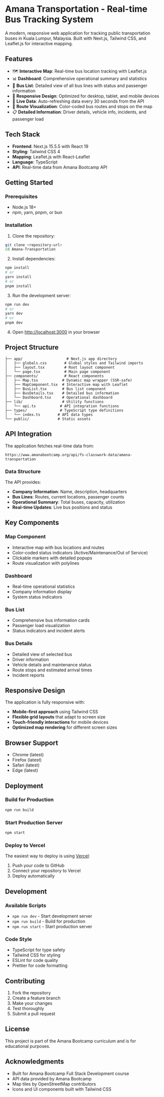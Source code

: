 # Amana Transportation - Real-time Bus Tracking System

A modern, responsive web application for tracking public transportation buses in Kuala Lumpur, Malaysia. Built with Next.js, Tailwind CSS, and Leaflet.js for interactive mapping.

## Features

- 🗺️ **Interactive Map**: Real-time bus location tracking with Leaflet.js
- 📊 **Dashboard**: Comprehensive operational summary and statistics
- 🚌 **Bus List**: Detailed view of all bus lines with status and passenger information
- 📱 **Responsive Design**: Optimized for desktop, tablet, and mobile devices
- 🔄 **Live Data**: Auto-refreshing data every 30 seconds from the API
- 🎯 **Route Visualization**: Color-coded bus routes and stops on the map
- 📋 **Detailed Information**: Driver details, vehicle info, incidents, and passenger load

## Tech Stack

- **Frontend**: Next.js 15.5.5 with React 19
- **Styling**: Tailwind CSS 4
- **Mapping**: Leaflet.js with React-Leaflet
- **Language**: TypeScript
- **API**: Real-time data from Amana Bootcamp API

## Getting Started

### Prerequisites

- Node.js 18+ 
- npm, yarn, pnpm, or bun

### Installation

1. Clone the repository:
```bash
git clone <repository-url>
cd Amana-Transportation
```

2. Install dependencies:
```bash
npm install
# or
yarn install
# or
pnpm install
```

3. Run the development server:
```bash
npm run dev
# or
yarn dev
# or
pnpm dev
```

4. Open [http://localhost:3000](http://localhost:3000) in your browser

## Project Structure

```
├── app/                    # Next.js app directory
│   ├── globals.css        # Global styles and Tailwind imports
│   ├── layout.tsx         # Root layout component
│   └── page.tsx           # Main page component
├── components/            # React components
│   ├── Map.tsx           # Dynamic map wrapper (SSR-safe)
│   ├── MapComponent.tsx  # Interactive map with Leaflet
│   ├── BusList.tsx       # Bus list component
│   ├── BusDetails.tsx    # Detailed bus information
│   └── Dashboard.tsx     # Operational dashboard
├── lib/                  # Utility functions
│   └── api.ts           # API integration functions
├── types/               # TypeScript type definitions
│   └── index.ts        # API data types
└── public/             # Static assets
```

## API Integration

The application fetches real-time data from:
```
https://www.amanabootcamp.org/api/fs-classwork-data/amana-transportation
```

### Data Structure

The API provides:
- **Company Information**: Name, description, headquarters
- **Bus Lines**: Routes, current locations, passenger counts
- **Operational Summary**: Total buses, capacity, utilization
- **Real-time Updates**: Live bus positions and status

## Key Components

### Map Component
- Interactive map with bus locations and routes
- Color-coded status indicators (Active/Maintenance/Out of Service)
- Clickable markers with detailed popups
- Route visualization with polylines

### Dashboard
- Real-time operational statistics
- Company information display
- System status indicators

### Bus List
- Comprehensive bus information cards
- Passenger load visualization
- Status indicators and incident alerts

### Bus Details
- Detailed view of selected bus
- Driver information
- Vehicle details and maintenance status
- Route stops and estimated arrival times
- Incident reports

## Responsive Design

The application is fully responsive with:
- **Mobile-first approach** using Tailwind CSS
- **Flexible grid layouts** that adapt to screen size
- **Touch-friendly interactions** for mobile devices
- **Optimized map rendering** for different screen sizes

## Browser Support

- Chrome (latest)
- Firefox (latest)
- Safari (latest)
- Edge (latest)

## Deployment

### Build for Production

```bash
npm run build
```

### Start Production Server

```bash
npm start
```

### Deploy to Vercel

The easiest way to deploy is using [Vercel](https://vercel.com):

1. Push your code to GitHub
2. Connect your repository to Vercel
3. Deploy automatically

## Development

### Available Scripts

- `npm run dev` - Start development server
- `npm run build` - Build for production
- `npm run start` - Start production server

### Code Style

- TypeScript for type safety
- Tailwind CSS for styling
- ESLint for code quality
- Prettier for code formatting

## Contributing

1. Fork the repository
2. Create a feature branch
3. Make your changes
4. Test thoroughly
5. Submit a pull request

## License

This project is part of the Amana Bootcamp curriculum and is for educational purposes.

## Acknowledgments

- Built for Amana Bootcamp Full Stack Development course
- API data provided by Amana Bootcamp
- Map tiles by OpenStreetMap contributors
- Icons and UI components built with Tailwind CSS
